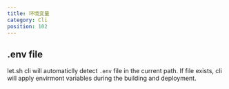 ```yaml
---
title: 环境变量
category: Cli
position: 102
---
```


## .env file

let.sh cli will automaticlly detect `.env` file in the current path. If file exists, cli will apply envirmont variables during the building and deployment.
